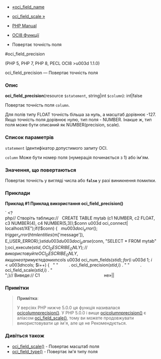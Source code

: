 - [«oci_field_name](function.oci-field-name.md)
- [oci_field_scale »](function.oci-field-scale.md)

- [PHP Manual](index.md)
- [OCI8 Функції](ref.oci8.md)
- Повертає точність поля

#oci_field_precision

(PHP 5, PHP 7, PHP 8, PECL OCI8 \>u003d 1.1.0)

oci_field_precision — Повертає точність поля

### Опис

**oci_field_precision**(resource `$statement`, string\|int `$column`):
int\|false

Повертає точність поля `column`.

Для полів типу FLOAT точність більша за нуль, а масштаб дорівнює -127. Якщо
точність поля дорівнює нулю, тип поля - NUMBER. Інакше ж, тип поля може
бути описаний як NUMBER(precision, scale).

### Список параметрів

`statement`
Ідентифікатор допустимого запиту OCI.

`column`
Може бути номер поля (нумерація починається з 1) або ім'ям.

### Значення, що повертаються

Повертає точність у вигляді числа або **`false`** у разі виникнення
помилки.

### Приклади

**Приклад #1 Приклад використання **oci_field_precision()****

` <?php// Створіть таблицю://   CREATE TABLE mytab (c1 NUMBER, c2 FLOAT, c3 NUMBER(4), c4 NUMBER(5,3));$conn u003d oci_connect| localhost/XE");if(!$conn) {   $m u003d oci_error(); trigger_error(htmlentities($m['message']), E_USER_ERROR);}$stidu003du003doci_parse($conn, "SELECT * FROM mytab");oci_execute($stid, OCI_DESCRIBE_ONLY); // використовуйте OCI_DESCRIBE_ONLY, якщо не отримуєте даних$ncols u003d oci_num_fields($stid);for ($i u003d 1; $i <u003d $ncols; $i++) {   " "         . oci_field_precision($stid, $i) . " "         . oci_field_scale($stid, $i) . "<br>
";}// Виведе:// C1                                                      не»||

### Примітки

> **Примітка**:
>
> У версіях PHP нижче 5.0.0 ця функція називалася
> [ocicolumnprecision()](function.ocicolumnprecision.md). У PHP 5.0.0
> і вище [ocicolumnprecision()](function.ocicolumnprecision.md)
> є аліасом [oci_field_scale()](function.oci-field-scale.md),
> тому ви можете продовжувати використовувати це ім'я, але це не
> Рекомендується.

### Дивіться також

- [oci_field_scale()](function.oci-field-scale.md) - Повертає
масштаб поля
- [oci_field_type()](function.oci-field-type.md) - Повертає ім'я
типу поля
